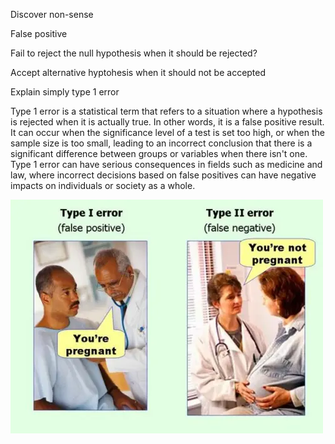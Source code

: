 ---
---

Discover non-sense

False positive

Fail to reject the null hypothesis when it should be rejected?

Accept alternative hyptohesis when it should not be accepted

Explain simply type 1 error

Type 1 error is a statistical term that refers to a situation where a hypothesis is rejected when it is actually true. In other words, it is a false positive result. It can occur when the significance level of a test is set too high, or when the sample size is too small, leading to an incorrect conclusion that there is a significant difference between groups or variables when there isn't one. Type 1 error can have serious consequences in fields such as medicine and law, where incorrect decisions based on false positives can have negative impacts on individuals or society as a whole.

![Pasted image 20230507153314.png](Image%20Bank/Pasted%20image%2020230507153314.png)
